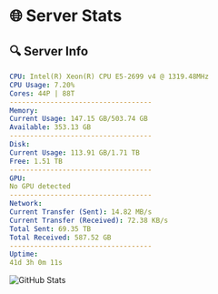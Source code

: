 # 🌐 Server Stats
## 🔍 Server Info
```yaml
CPU: Intel(R) Xeon(R) CPU E5-2699 v4 @ 1319.48MHz
CPU Usage: 7.20%
Cores: 44P | 88T
-----------------------------------
Memory:
Current Usage: 147.15 GB/503.74 GB
Available: 353.13 GB
-----------------------------------
Disk:
Current Usage: 113.91 GB/1.71 TB
Free: 1.51 TB
-----------------------------------
GPU:
No GPU detected
-----------------------------------
Network:
Current Transfer (Sent): 14.82 MB/s
Current Transfer (Received): 72.38 KB/s
Total Sent: 69.35 TB
Total Received: 587.52 GB
-----------------------------------
Uptime:
41d 3h 0m 11s
```
![GitHub Stats](https://img.shields.io/badge/Updated-2025-04-18_00:23:00-blue)